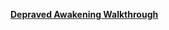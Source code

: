 [**Depraved Awakening Walkthrough**](https://github.com/maim-lain/depraved-awakening/blob/master/walkthrough.md)
